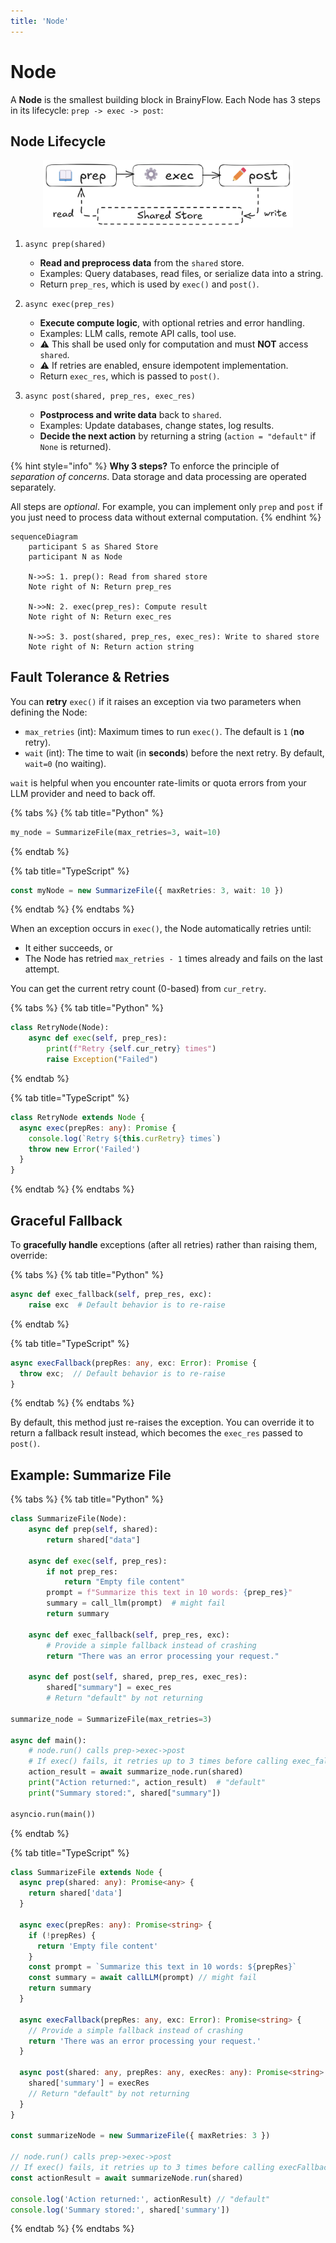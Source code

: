 ```yaml
---
title: 'Node'
---
```


# Node

A **Node** is the smallest building block in BrainyFlow. Each Node has 3 steps in its lifecycle: `prep -> exec -> post`:

## Node Lifecycle

<div align="center">
  <img src="https://github.com/the-pocket/.github/raw/main/assets/node.png?raw=true" width="400"/>
</div>

1. `async prep(shared)`

   - **Read and preprocess data** from the `shared` store.
   - Examples: Query databases, read files, or serialize data into a string.
   - Return `prep_res`, which is used by `exec()` and `post()`.

2. `async exec(prep_res)`

   - **Execute compute logic**, with optional retries and error handling.
   - Examples: LLM calls, remote API calls, tool use.
   - ⚠️ This shall be used only for computation and must **NOT** access `shared`.
   - ⚠️ If retries are enabled, ensure idempotent implementation.
   - Return `exec_res`, which is passed to `post()`.

3. `async post(shared, prep_res, exec_res)`
   - **Postprocess and write data** back to `shared`.
   - Examples: Update databases, change states, log results.
   - **Decide the next action** by returning a string (`action = "default"` if `None` is returned).

{% hint style="info" %}
**Why 3 steps?** To enforce the principle of _separation of concerns_. Data storage and data processing are operated separately.

All steps are _optional_. For example, you can implement only `prep` and `post` if you just need to process data without external computation.
{% endhint %}

```mermaid
sequenceDiagram
    participant S as Shared Store
    participant N as Node

    N->>S: 1. prep(): Read from shared store
    Note right of N: Return prep_res

    N->>N: 2. exec(prep_res): Compute result
    Note right of N: Return exec_res

    N->>S: 3. post(shared, prep_res, exec_res): Write to shared store
    Note right of N: Return action string
```

## Fault Tolerance & Retries

You can **retry** `exec()` if it raises an exception via two parameters when defining the Node:

- `max_retries` (int): Maximum times to run `exec()`. The default is `1` (**no** retry).
- `wait` (int): The time to wait (in **seconds**) before the next retry. By default, `wait=0` (no waiting).

`wait` is helpful when you encounter rate-limits or quota errors from your LLM provider and need to back off.

{% tabs %}
{% tab title="Python" %}

```python
my_node = SummarizeFile(max_retries=3, wait=10)
```

{% endtab %}

{% tab title="TypeScript" %}

```typescript
const myNode = new SummarizeFile({ maxRetries: 3, wait: 10 })
```

{% endtab %}
{% endtabs %}

When an exception occurs in `exec()`, the Node automatically retries until:

- It either succeeds, or
- The Node has retried `max_retries - 1` times already and fails on the last attempt.

You can get the current retry count (0-based) from `cur_retry`.

{% tabs %}
{% tab title="Python" %}

```python
class RetryNode(Node):
    async def exec(self, prep_res):
        print(f"Retry {self.cur_retry} times")
        raise Exception("Failed")
```

{% endtab %}

{% tab title="TypeScript" %}

```typescript
class RetryNode extends Node {
  async exec(prepRes: any): Promise {
    console.log(`Retry ${this.curRetry} times`)
    throw new Error('Failed')
  }
}
```

{% endtab %}
{% endtabs %}

## Graceful Fallback

To **gracefully handle** exceptions (after all retries) rather than raising them, override:

{% tabs %}
{% tab title="Python" %}

```python
async def exec_fallback(self, prep_res, exc):
    raise exc  # Default behavior is to re-raise
```

{% endtab %}

{% tab title="TypeScript" %}

```typescript
async execFallback(prepRes: any, exc: Error): Promise {
  throw exc;  // Default behavior is to re-raise
}
```

{% endtab %}
{% endtabs %}

By default, this method just re-raises the exception. You can override it to return a fallback result instead, which becomes the `exec_res` passed to `post()`.

## Example: Summarize File

{% tabs %}
{% tab title="Python" %}

```python
class SummarizeFile(Node):
    async def prep(self, shared):
        return shared["data"]

    async def exec(self, prep_res):
        if not prep_res:
            return "Empty file content"
        prompt = f"Summarize this text in 10 words: {prep_res}"
        summary = call_llm(prompt)  # might fail
        return summary

    async def exec_fallback(self, prep_res, exc):
        # Provide a simple fallback instead of crashing
        return "There was an error processing your request."

    async def post(self, shared, prep_res, exec_res):
        shared["summary"] = exec_res
        # Return "default" by not returning

summarize_node = SummarizeFile(max_retries=3)

async def main():
    # node.run() calls prep->exec->post
    # If exec() fails, it retries up to 3 times before calling exec_fallback()
    action_result = await summarize_node.run(shared)
    print("Action returned:", action_result)  # "default"
    print("Summary stored:", shared["summary"])

asyncio.run(main())
```

{% endtab %}

{% tab title="TypeScript" %}

```typescript
class SummarizeFile extends Node {
  async prep(shared: any): Promise<any> {
    return shared['data']
  }

  async exec(prepRes: any): Promise<string> {
    if (!prepRes) {
      return 'Empty file content'
    }
    const prompt = `Summarize this text in 10 words: ${prepRes}`
    const summary = await callLLM(prompt) // might fail
    return summary
  }

  async execFallback(prepRes: any, exc: Error): Promise<string> {
    // Provide a simple fallback instead of crashing
    return 'There was an error processing your request.'
  }

  async post(shared: any, prepRes: any, execRes: any): Promise<string> {
    shared['summary'] = execRes
    // Return "default" by not returning
  }
}

const summarizeNode = new SummarizeFile({ maxRetries: 3 })

// node.run() calls prep->exec->post
// If exec() fails, it retries up to 3 times before calling execFallback()
const actionResult = await summarizeNode.run(shared)

console.log('Action returned:', actionResult) // "default"
console.log('Summary stored:', shared['summary'])
```

{% endtab %}
{% endtabs %}
